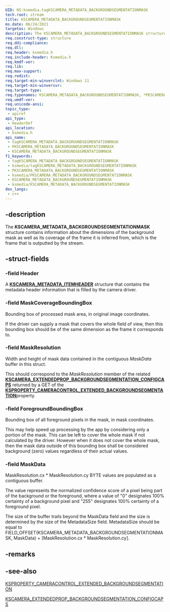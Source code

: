 ```yaml
---
UID: NS:ksmedia.tagKSCAMERA_METADATA_BACKGROUNDSEGMENTATIONMASK
tech.root: stream
title: KSCAMERA_METADATA_BACKGROUNDSEGMENTATIONMASK
ms.date: 06/24/2021
targetos: Windows
description: The KSCAMERA_METADATA_BACKGROUNDSEGMENTATIONMASK structure contains information about the dimensions of the background mask as well as its coverage of the frame it is inferred from, which is the frame that is outputted by the stream.
req.construct-type: structure
req.ddi-compliance: 
req.dll: 
req.header: ksmedia.h
req.include-header: Ksmedia.h
req.kmdf-ver: 
req.lib: 
req.max-support: 
req.redist: 
req.target-min-winverclnt: Windows 11
req.target-min-winversvr: 
req.target-type: 
req.typenames: KSCAMERA_METADATA_BACKGROUNDSEGMENTATIONMASK, *PKSCAMERA_METADATA_BACKGROUNDSEGMENTATIONMASK
req.umdf-ver: 
req.unicode-ansi: 
topic_type:
 - apiref
api_type:
 - HeaderDef
api_location:
 - ksmedia.h
api_name:
 - tagKSCAMERA_METADATA_BACKGROUNDSEGMENTATIONMASK
 - PKSCAMERA_METADATA_BACKGROUNDSEGMENTATIONMASK
 - KSCAMERA_METADATA_BACKGROUNDSEGMENTATIONMASK
f1_keywords:
 - tagKSCAMERA_METADATA_BACKGROUNDSEGMENTATIONMASK
 - ksmedia/tagKSCAMERA_METADATA_BACKGROUNDSEGMENTATIONMASK
 - PKSCAMERA_METADATA_BACKGROUNDSEGMENTATIONMASK
 - ksmedia/PKSCAMERA_METADATA_BACKGROUNDSEGMENTATIONMASK
 - KSCAMERA_METADATA_BACKGROUNDSEGMENTATIONMASK
 - ksmedia/KSCAMERA_METADATA_BACKGROUNDSEGMENTATIONMASK
dev_langs:
 - c++
---
```


## -description

The **KSCAMERA_METADATA_BACKGROUNDSEGMENTATIONMASK** structure contains information about the dimensions of the background mask as well as its coverage of the frame it is inferred from, which is the frame that is outputted by the stream.

## -struct-fields

### -field Header

A [**KSCAMERA_METADATA_ITEMHEADER**](ns-ksmedia-tagkscamera_metadata_itemheader.md) structure that contains the metadata header information that is filled by the camera driver.

### -field MaskCoverageBoundingBox

Bounding box of processed mask area, in original image coordinates.

If the driver can supply a mask that covers the whole field of view, then this bounding box should be of the same dimension as the frame it corresponds to.

### -field MaskResolution

Width and height of mask data contained in the contiguous *MaskData* buffer in this struct.

This should correspond to the *MaskResolution* member of the related [**KSCAMERA_EXTENDEDPROP_BACKGROUNDSEGMENTATION_CONFIGCAPS**](ns-ksmedia-kscamera_extendedprop_backgroundsegmentation_configcaps.md) returned by a GET of the [**KSPROPERTY_CAMERACONTROL_EXTENDED_BACKGROUNDSEGMENTATION**](/windows-hardware/drivers/stream/ksproperty-cameracontrol-extended-backgroundsegmentation)property.

### -field ForegroundBoundingBox

Bounding box of all foreground pixels in the mask, in mask coordinates.

This may help speed up processing by the app by considering only a portion of the mask. This can be left to cover the whole mask if not calculated by the driver. However when it does not cover the whole mask, then the mask data outside of this bounding box shall be considered background (zero) values regardless of their actual values.

### -field MaskData

MaskResolution.cx * MaskResolution.cy BYTE values are populated as a contiguous buffer.  

The value represents the normalized confidence score of a pixel being part of the background or the foreground, where a value of "0" designates 100% certainty of a background pixel and "255" designates 100% certainty of a foreground pixel.

The size of the buffer trails beyond the MaskData field and the size is determined by the size of the MetadataSize field.  MetadataSize should be equal to FIELD_OFFSET(KSCAMERA_METADATA_BACKGROUNDSEGMENTATIONMASK, MaskData) + [MaskResolution.cx * MaskResolution.cy].

## -remarks

## -see-also

[KSPROPERTY_CAMERACONTROL_EXTENDED_BACKGROUNDSEGMENTATION](/windows-hardware/drivers/stream/ksproperty-cameracontrol-extended-backgroundsegmentation)

[KSCAMERA_EXTENDEDPROP_BACKGROUNDSEGMENTATION_CONFIGCAPS](ns-ksmedia-kscamera_extendedprop_backgroundsegmentation_configcaps.md)
